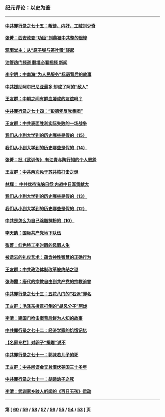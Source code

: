 ### 纪元评论：以史为鉴
---
#### [中共罪行录之七十五：叛徒、内奸、工贼刘少奇](../../pages/nsc1028/n13688599.md?04020330) 
#### [张菁：西安政变“功臣”刘鼎被中共整的很惨](../../pages/nsc1028/n13679371.md?04020330) 
#### [观雨堂主：从“原子弹与茶叶蛋”谈起](../../pages/nsc1028/n13677405.md?04020330) 
#### [油管热门频道 翻墙必看视频 新闻](ok?04020330)
#### [李宇明：中南海“为人民服务”标语背后的故事](../../pages/nsc1028/n13677266.md?04020330) 
#### [中共援助阿尔巴尼亚最多 却成了阿的“敌人”](../../pages/nsc1028/n13675049.md?04020330) 
#### [王友群：中朝之间有鲜血凝成的友谊吗？](../../pages/nsc1028/n13660401.md?04020330) 
#### [中共罪行录之七十四：“彭德怀反党集团”](../../pages/nsc1028/n13655741.md?04020330) 
#### [王友群：中共表面胜利实际失败的一场战争](../../pages/nsc1028/n13643934.md?04020330) 
#### [我们从小到大学到的历史哪些是假的（15）](../../pages/nsc1028/n13632791.md?04020330) 
#### [我们从小到大学到的历史哪些是假的（14）](../../pages/nsc1028/n13630207.md?04020330) 
#### [张菁：批《武训传》 有江青与陶行知的个人恩怨](../../pages/nsc1028/n13629055.md?04020330) 
#### [王友群：中共两次免于苏共核打击之谜](../../pages/nsc1028/n13624529.md?04020330) 
#### [林辉： 中共优待洗脑日俘 内战中日军贡献大](../../pages/nsc1028/n13624644.md?04020330) 
#### [我们从小到大学到的历史哪些是假的（13）](../../pages/nsc1028/n13623863.md?04020330) 
#### [我们从小到大学到的历史哪些是假的（12）](../../pages/nsc1028/n13619491.md?04020330) 
#### [中共是怎么为自己涂脂抹粉的（10）](../../pages/nsc1028/n13615970.md?04020330) 
#### [李天韵：国际共产党地下队伍](../../pages/nsc1028/n13611808.md?04020330) 
#### [张菁：红色特工李时雨的风雨人生](../../pages/nsc1028/n13609187.md?04020330) 
#### [被遗忘的礼仪艺术：蕴含神性智慧的正确行为](../../pages/nsc1028/n13607119.md?04020330) 
#### [王友群：中共政治体制改革被终结之谜](../../pages/nsc1028/n13606004.md?04020330) 
#### [张海霞：唐代的宗教自由到共产党的宗教迫害](../../pages/nsc1028/n13604693.md?04020330) 
#### [中共罪行录之七十三：五花八门的“右派”罪名](../../pages/nsc1028/n13598550.md?04020330) 
#### [王友群：毛泽东授意打倒的“胡风分子”阿垅](../../pages/nsc1028/n13592541.md?04020330) 
#### [李清：建国门枪击案背后鲜为人知的故事](../../pages/nsc1028/n13589079.md?04020330) 
#### [中共罪行录之七十二：经济学家的饥饿记忆](../../pages/nsc1028/n13586930.md?04020330) 
#### [【名家专栏】对卵子“捐赠”说不](../../pages/nsc1028/n13581506.md?04020330) 
#### [中共罪行录之七十一：郭沫若儿子的死](../../pages/nsc1028/n13583779.md?04020330) 
#### [王友群：中共间谍金无怠潜伏美国三十多年](../../pages/nsc1028/n13574800.md?04020330) 
#### [中共罪行录之七十一：胡适幼子之死](../../pages/nsc1028/n13575380.md?04020330) 
#### [李清：武训家乡骇人听闻的《百日无孩》运动](../../pages/nsc1028/n13570011.md?04020330) 

---
#### 第 [ [60](./60.md?04020330) / [59](./59.md?04020330) / [58](./58.md?04020330) / [57](./57.md?04020330) / [56](./56.md?04020330) / [55](./55.md?04020330) / [54](./54.md?04020330) / [53](./53.md?04020330) ] 页
